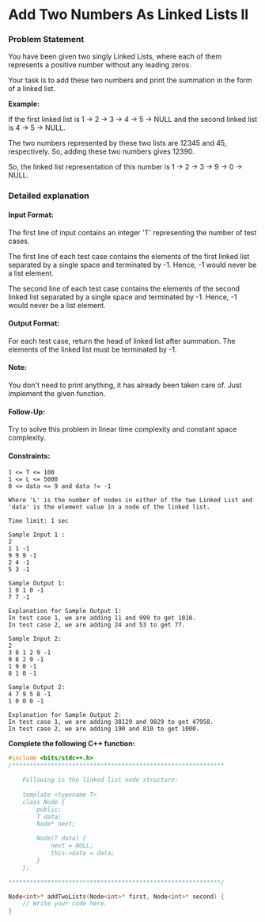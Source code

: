 # Add Two Numbers As Linked Lists ll

### Problem Statement
You have been given two singly Linked Lists, where each of them represents a positive number without any leading zeros.

Your task is to add these two numbers and print the summation in the form of a linked list.

**Example:**

If the first linked list is 1 -> 2 -> 3 -> 4 -> 5 -> NULL and the second linked list is 4 -> 5 -> NULL.

The two numbers represented by these two lists are 12345 and 45, respectively. So, adding these two numbers gives 12390. 

So, the linked list representation of this number is 1 -> 2 -> 3 -> 9 -> 0 -> NULL.


### Detailed explanation

#### Input Format:
The first line of input contains an integer 'T' representing the number of test cases. 

The first line of each test case contains the elements of the first linked list separated by a single space and terminated by -1. Hence, -1 would never be a list element.

The second line of each test case contains the elements of the second linked list separated by a single space and terminated by -1. Hence, -1 would never be a list element.

#### Output Format:
For each test case, return the head of linked list after summation. The elements of the linked list must be terminated by -1.

#### Note:
You don't need to print anything, it has already been taken care of. Just implement the given function.

#### Follow-Up:
Try to solve this problem in linear time complexity and constant space complexity.

#### Constraints:
```
1 <= T <= 100
1 <= L <= 5000
0 <= data <= 9 and data != -1

Where 'L' is the number of nodes in either of the two Linked List and 'data' is the element value in a node of the linked list.

Time limit: 1 sec
```

```
Sample Input 1 :
2
1 1 -1
9 9 9 -1
2 4 -1
5 3 -1

Sample Output 1:
1 0 1 0 -1
7 7 -1

Explanation for Sample Output 1:
In test case 1, we are adding 11 and 999 to get 1010.
In test case 2, we are adding 24 and 53 to get 77.

Sample Input 2:
2
3 8 1 2 9 -1
9 8 2 9 -1
1 9 0 -1
8 1 0 -1

Sample Output 2:
4 7 9 5 8 -1
1 0 0 0 -1

Explanation for Sample Output 2:
In test case 1, we are adding 38129 and 9829 to get 47958.
In test case 2, we are adding 190 and 810 to get 1000.
```

**Complete the following C++ function:**
```c++
#include <bits/stdc++.h> 
/************************************************************

    Following is the linked list node structure:
    
    template <typename T>
    class Node {
        public:
        T data;
        Node* next;

        Node(T data) {
            next = NULL;
            this->data = data;
        }
    };

************************************************************/

Node<int>* addTwoLists(Node<int>* first, Node<int>* second) {
    // Write your code here.
}
```




